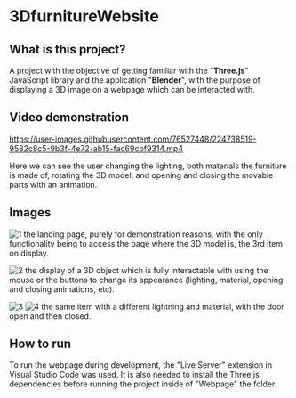 # 3DfurnitureWebsite

## What is this project?
A project with the objective of getting familiar with the "**Three.js**" JavaScript library and the application "**Blender**", with the purpose of displaying a 3D image on a webpage which can be interacted with.


## Video demonstration

https://user-images.githubusercontent.com/76527448/224738519-9582c8c5-9b3f-4e72-ab15-fac69cbf9314.mp4

Here we can see the user changing the lighting, both materials the furniture is made of, rotating the 3D model, and opening and closing the movable parts with an animation.



## Images
![1](https://user-images.githubusercontent.com/76527448/224729659-f30106e2-57fd-4a7a-8205-7a7272bda778.PNG)
the landing page, purely for demonstration reasons, with the only functionality being to access the page where the 3D model is, the 3rd item on display.



![2](https://user-images.githubusercontent.com/76527448/224729997-354ba78b-04aa-43d7-8a53-8131fe95b108.PNG)
the display of a 3D object which is fully interactable with using the mouse or the buttons to change its appearance (lighting, material, opening and closing animations, etc).



![3](https://user-images.githubusercontent.com/76527448/224730240-d493d0b4-7cf5-4ce1-a506-db3810504b8f.PNG)
![4](https://user-images.githubusercontent.com/76527448/224730271-7d9144bc-d694-4ae4-a045-b278c9375b92.PNG)
the same item with a different lightning and material, with the door open and then closed.




## How to run
To run the webpage during development, the "Live Server" extension in Visual Studio Code was used. 
It is also needed to install the Three.js dependencies before running the project inside of "Webpage" the folder.
